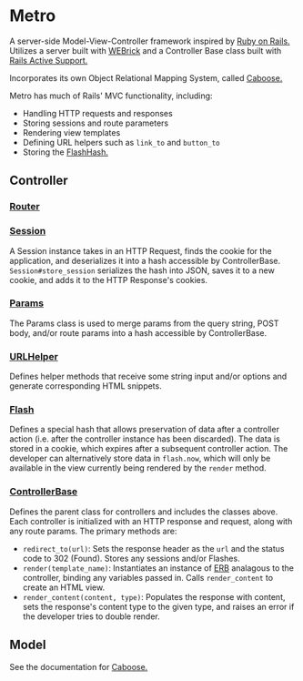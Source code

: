 # Metro
A server-side Model-View-Controller framework inspired by [Ruby on Rails.](http://rubyonrails.org/) Utilizes a
server built with [WEBrick](http://www.ruby-doc.org/stdlib-2.0/libdoc/webrick/rdoc/WEBrick.html)
and a Controller Base class built with [Rails Active Support.](http://guides.rubyonrails.org/active_support_core_extensions.html)

Incorporates its own Object Relational Mapping System, called [Caboose.](https://github.com/wahabs/Caboose)

Metro has much of Rails' MVC functionality, including:
* Handling HTTP requests and responses
* Storing sessions and route parameters
* Rendering view templates
* Defining URL helpers such as `link_to` and `button_to`
* Storing the [FlashHash.](http://api.rubyonrails.org/classes/ActionDispatch/Flash/FlashHash.html)


## Controller

### [Router][router]

### [Session][session]
A Session instance takes in an HTTP Request, finds the cookie for the application, and deserializes it into a hash accessible by ControllerBase. `Session#store_session` serializes the hash into JSON, saves it to a new cookie, and adds it to the HTTP Response's cookies.

### [Params][params]
The Params class is used to merge params from the query string, POST body, and/or route params into
a hash accessible by ControllerBase.

### [URLHelper][url-helper]
Defines helper methods that receive some string input and/or options and generate corresponding HTML snippets.

### [Flash][flash]
Defines a special hash that allows preservation of data after a controller action
(i.e. after the controller instance has been discarded). The data is stored in a cookie, which expires after a subsequent controller action. The developer can alternatively store data in `flash.now`, which will only be available in the view currently being rendered by the `render` method.

### [ControllerBase][controller-base]
Defines the parent class for controllers and includes the classes above. Each controller is initialized with an HTTP response and
request, along with any route params. The primary methods are:
* `redirect_to(url)`: Sets the response header as the `url` and the status code to 302 (Found). Stores any sessions and/or Flashes.
* `render(template_name)`: Instantiates an instance of [ERB](http://ruby-doc.org/stdlib-2.2.0/libdoc/erb/rdoc/ERB.html) analagous to the controller, binding
any variables passed in. Calls `render_content` to create an HTML view.
* `render_content(content, type)`: Populates the response with content, sets the response's content type to the given type, and raises an error if the developer tries to double render.


## Model

See the documentation for [Caboose.](https://github.com/wahabs/Caboose)



[router]: ./lib/controller/router.rb
[session]: ./lib/controller/session.rb
[params]: ./lib/controller/params.rb
[url-helper]: ./lib/controller/url_helper.rb
[controller-base]: ./lib/controller/controller_base.rb
[flash]: ./lib/controller/flash.rb

